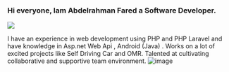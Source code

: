### Hi everyone, Iam Abdelrahman Fared a Software Developer.

<img src="https://cdn-images-1.medium.com/max/1024/1*rCXeo6kOg0EYjUzlFAiSkQ.jpeg" raw = true>

I have an experience in web development using PHP and PHP Laravel and have knowledge in Asp.net Web Api , Android (Java) . Works on a lot of excited projects like Self Driving Car and OMR. Talented at cultivating collaborative and supportive team environment.
![image](https://user-images.githubusercontent.com/17782440/114145685-f5606e80-9916-11eb-8e9d-87c696d425d6.png)


<!--
**bedosport/bedosport** is a ✨ _special_ ✨ repository because its `README.md` (this file) appears on your GitHub profile.

Here are some ideas to get you started:

- 🔭 I’m currently working on ...
- 🌱 I’m currently learning ...
- 👯 I’m looking to collaborate on ...
- 🤔 I’m looking for help with ...
- 💬 Ask me about ...
- 📫 How to reach me: ...
- 😄 Pronouns: ...
- ⚡ Fun fact: ...
-->
